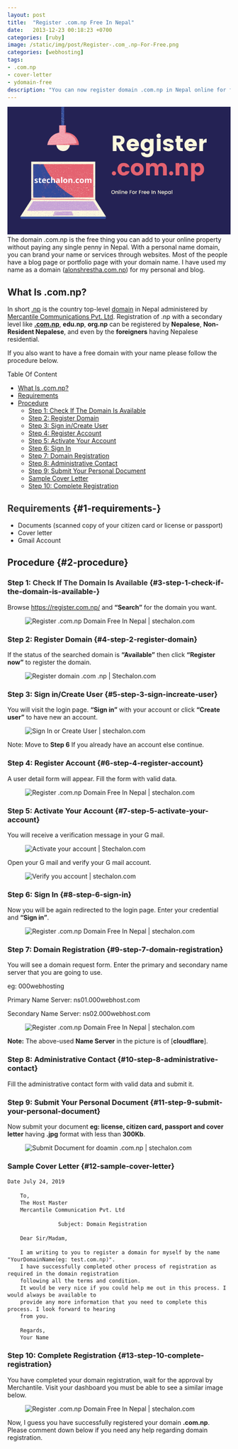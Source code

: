 ```yaml
---
layout: post
title:  "Register .com.np Free In Nepal"
date:   2013-12-23 00:18:23 +0700
categories: [ruby]
image: /static/img/post/Register-.com_.np-For-Free.png
categories: [webhosting]
tags: 
- .com.np
- cover-letter
- ydomain-free
description: "You can now register domain .com.np in Nepal online for free. This article also includes writing cover letter to mercantile regarding domain registration."
---
```


![Register.com.np For Free In Nepal](/static/img/post/Register-.com_.np-For-Free.png)
<br>
The domain .com.np is the free thing you can add to your online property without paying any single penny in Nepal. With a personal name domain, you can brand your name or services through websites. Most of the people have a blog page or portfolio page with your domain name. I have used my name as a domain (<a rel="noreferrer noopener" href="http://alonshrestha.com.np/" target="_blank">alonshrestha.com.np</a>) for my personal and blog. 

## What Is .com.np?

In short <a rel="noreferrer noopener" href="https://en.wikipedia.org/wiki/.np" target="_blank">.np</a> is the country top-level <a rel="noreferrer noopener" href="http://babbaldeals.com/tag/domain" target="_blank">domain</a> in Nepal administered by <a rel="noreferrer noopener" href="http://mos.com.np/" target="_blank">Mercantile Communications Pvt. Ltd</a>. Registration of .np with a secondary level like **<a rel="noreferrer noopener" href="http://stechalon.com/tag/.com.np" target="_blank">.com.np</a>**, **edu.np**, **org.np** can be registered by **Nepalese**, **Non-Resident Nepalese**, and even by the **foreigners** having Nepalese residential. 

If you also want to have a free domain with your name please follow the procedure below. 

<div class="ub_table-of-contents" data-showtext="show" data-hidetext="hide" id="ub_table-of-contents-9a3762da-789d-49e5-afe0-84b8c5e82c7d">
  <div class="ub_table-of-contents-header">
    <div class="ub_table-of-contents-title">
      Table Of Content
    </div>
  </div>
  
  <div class="ub_table-of-contents-container ub_table-of-contents-1-column ">
    <ul>
      <li>
        <a href=https://stechalon.com/register-com-np-domain-free-in-nepal/#0-what-is-comnp->What Is .com.np?</a>
      </li>
      <li>
        <a href=https://stechalon.com/register-com-np-domain-free-in-nepal/#1-requirements->Requirements</a>
      </li>
      <li>
        <a href=https://stechalon.com/register-com-np-domain-free-in-nepal/#2-procedure>Procedure</a><ul>
          <li>
            <a href=https://stechalon.com/register-com-np-domain-free-in-nepal/#3-step-1-check-if-the-domain-is-available->Step 1: Check If The Domain Is Available</a>
          </li>
          <li>
            <a href=https://stechalon.com/register-com-np-domain-free-in-nepal/#4-step-2-register-domain>Step 2: Register Domain</a>
          </li>
          <li>
            <a href=https://stechalon.com/register-com-np-domain-free-in-nepal/#5-step-3-sign-increate-user>Step 3: Sign in/Create User</a>
          </li>
          <li>
            <a href=https://stechalon.com/register-com-np-domain-free-in-nepal/#6-step-4-register-account>Step 4: Register Account</a>
          </li>
          <li>
            <a href=https://stechalon.com/register-com-np-domain-free-in-nepal/#7-step-5-activate-your-account>Step 5: Activate Your Account</a>
          </li>
          <li>
            <a href=https://stechalon.com/register-com-np-domain-free-in-nepal/#8-step-6-sign-in>Step 6: Sign In</a>
          </li>
          <li>
            <a href=https://stechalon.com/register-com-np-domain-free-in-nepal/#9-step-7-domain-registration>Step 7: Domain Registration</a>
          </li>
          <li>
            <a href=https://stechalon.com/register-com-np-domain-free-in-nepal/#10-step-8-administrative-contact>Step 8: Administrative Contact</a>
          </li>
          <li>
            <a href=https://stechalon.com/register-com-np-domain-free-in-nepal/#11-step-9-submit-your-personal-document>Step 9: Submit Your Personal Document</a>
          </li>
          <li>
            <a href=https://stechalon.com/register-com-np-domain-free-in-nepal/#12-sample-cover-letter>Sample Cover Letter</a>
          </li>
          <li>
            <a href=https://stechalon.com/register-com-np-domain-free-in-nepal/#13-step-10-complete-registration>Step 10: Complete Registration</a>
          </li>
        </ul>
      </li>
    </ul>
  </div>
</div>

## <span style="color:#313131" class="tadv-color">Requirements</span> {#1-requirements-}

  * Documents (scanned copy of your citizen card or license or passport)
  * Cover letter
  * Gmail Account

## Procedure {#2-procedure}

### **Step 1:** <span style="color:#313131" class="tadv-color">Check If The Domain Is Available</span> {#3-step-1-check-if-the-domain-is-available-}

Browse <a rel="noreferrer noopener" href="https://register.com.np/" target="_blank">https://register.com.np/</a> and **“Search”** for the domain you want.<figure class="wp-block-image size-large">

![Register .com.np Domain Free In Nepal | stechalon.com](https://raw.githubusercontent.com/alonshrestha/stechalonPostPic/master/Register.com.np/1.png) </figure> 

### **Step 2:** Register Domain {#4-step-2-register-domain}

If the status of the searched domain is **“Available”** then click **“Register now”** to register the domain.<figure class="wp-block-image size-large">

![Register domain .com .np | Stechalon.com](https://raw.githubusercontent.com/alonshrestha/stechalonPostPic/master/Register.com.np/2.png) </figure> 

### **Step 3:** Sign in/Create User {#5-step-3-sign-increate-user}

You will visit the login page. **“Sign in”** with your account or click **“Create user”** to have new an account.<figure class="wp-block-image size-large">

![Sign In or Create User | stechalon.com](https://raw.githubusercontent.com/alonshrestha/stechalonPostPic/master/Register.com.np/3.png) </figure> 

<div class="ub-styled-box ub-notification-box" id="ub-styled-box-885be2c4-8818-4f8e-b89a-aee4d6403161">
  <div class="ub-notification-text">
    Note: Move to <strong>Step 6</strong> If you already have an account else continue.
  </div>
</div>

### **Step 4:** Register Account {#6-step-4-register-account}

A user detail form will appear. Fill the form with valid data.<figure class="wp-block-image size-large">

![Register .com.np Domain Free In Nepal | stechalon.com](https://github.com/alonshrestha/stechalonPostPic/blob/master/Register.com.np/4.png?raw=true) </figure> 

### **Step 5:** Activate Your Account {#7-step-5-activate-your-account}

You will receive a verification message in your G mail.<figure class="wp-block-image size-large">

![Activate your account | Stechalon.com](https://github.com/alonshrestha/stechalonPostPic/blob/master/Register.com.np/5.png?raw=true) </figure> 

Open your G mail and verify your G mail account.<figure class="wp-block-image size-large">

![Verify you account | stechalon.com](https://github.com/alonshrestha/stechalonPostPic/blob/master/Register.com.np/6.png?raw=true) </figure> 

### **Step 6:** Sign In {#8-step-6-sign-in}

Now you will be again redirected to the login page. Enter your credential and **“Sign in”**.<figure class="wp-block-image size-large">

![Register .com.np Domain Free In Nepal | stechalon.com](https://github.com/alonshrestha/stechalonPostPic/blob/master/Register.com.np/7.png?raw=true) </figure> 

### **Step 7:** Domain Registration {#9-step-7-domain-registration}

You will see a domain request form. Enter the primary and secondary name server that you are going to use.

eg: 000webhosting

Primary Name Server: ns01.000webhost.com

Secondary Name Server: ns02.000webhost.com<figure class="wp-block-image size-large">

![Register .com.np Domain Free In Nepal | stechalon.com](https://github.com/alonshrestha/stechalonPostPic/blob/master/Register.com.np/8.png?raw=true) </figure> 

<div class="ub-styled-box ub-notification-box" id="ub-styled-box-893a51ee-c89c-4aef-99ad-8c0389c2449c">
  <div class="ub-notification-text">
    <strong>Note:</strong> The above-used <strong>Name Server</strong> in the picture is of [<strong>cloudflare</strong>].
  </div>
</div>

### **Step 8:** Administrative Contact {#10-step-8-administrative-contact}

Fill the administrative contact form with valid data and submit it.

### **Step 9:** Submit Your Personal Document {#11-step-9-submit-your-personal-document}

Now submit your document **eg: license, citizen card, passport and cover letter** having **.jpg** format with less than **300Kb**.<figure class="wp-block-image size-large">

![Submit Document for doamin .com.np | stechalon.com](https://github.com/alonshrestha/stechalonPostPic/blob/master/Register.com.np/11.png?raw=true) </figure> 

### Sample Cover Letter {#12-sample-cover-letter}

<pre class="wp-block-code"><code>Date July 24, 2019

	To,
	The Host Master
	Mercantile Communication Pvt. Ltd
	
				Subject: Domain Registration

	Dear Sir/Madam,

	I am writing to you to register a domain for myself by the name "YourDomainName(eg: test.com.np)".
	I have successfully completed other process of registration as required in the domain registration
	following all the terms and condition.
	It would be very nice if you could help me out in this process. I would always be available to
	provide any more information that you need to complete this process. I look forward to hearing
	from you.

	Regards,
	Your Name</code></pre>

### **Step 10:** Complete Registration {#13-step-10-complete-registration}

You have completed your domain registration, wait for the approval by Merchantile. Visit your dashboard you must be able to see a similar image below.<figure class="wp-block-image size-large">

![Register .com.np Domain Free In Nepal | stechalon.com](https://github.com/alonshrestha/stechalonPostPic/blob/master/Register.com.np/12.png?raw=true) </figure> 

<div class="ub-styled-box ub-notification-box" id="ub-styled-box-0073535e-228e-496c-920f-25dd4bfac5a8">
  <div class="ub-notification-text">
    Now, I guess you have successfully registered your domain <strong>.com.np</strong>. Please comment down below if you need any help regarding domain registration.
  </div>
</div>